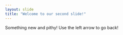 ```yaml
---
layout: slide
title: "Welcome to our second slide!"
---
```

Something new and pithy!
Use the left arrow to go back!
